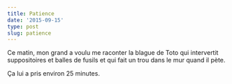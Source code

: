 ```yaml
---
title: Patience
date: '2015-09-15'
type: post
slug: patience
---
```


Ce matin, mon grand a voulu me raconter la blague de Toto qui intervertit suppositoires et balles de fusils et qui fait un trou dans le mur quand il pète.

Ça lui a pris environ 25 minutes.
